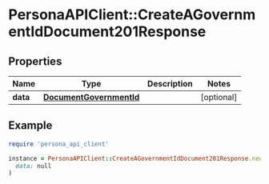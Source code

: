 # PersonaAPIClient::CreateAGovernmentIdDocument201Response

## Properties

| Name | Type | Description | Notes |
| ---- | ---- | ----------- | ----- |
| **data** | [**DocumentGovernmentId**](DocumentGovernmentId.md) |  | [optional] |

## Example

```ruby
require 'persona_api_client'

instance = PersonaAPIClient::CreateAGovernmentIdDocument201Response.new(
  data: null
)
```

